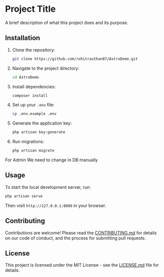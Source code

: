 # Project Title

A brief description of what this project does and its purpose.

## Installation

1. Clone the repository:
   ```bash
   git clone https://github.com/rohitrauthan07/AstroDemo.git
   ```
2. Navigate to the project directory:
   ```bash
   cd AstroDemo
   ```
3. Install dependencies:
   ```bash
   composer install
   ```
4. Set up your `.env` file:
   ```bash
   cp .env.example .env
   ```
5. Generate the application key:
   ```bash
   php artisan key:generate
   ```
6. Run migrations:
   ```bash
   php artisan migrate
   ```

For Admin We need to change in DB manually 

## Usage

To start the local development server, run:
```bash
php artisan serve
```
Then visit `http://127.0.0.1:8000` in your browser.

## Contributing

Contributions are welcome! Please read the [CONTRIBUTING.md](CONTRIBUTING.md) for details on our code of conduct, and the process for submitting pull requests.

## License

This project is licensed under the MIT License - see the [LICENSE.md](LICENSE.md) file for details.
